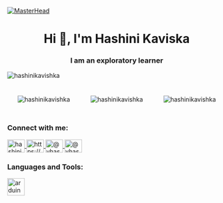 [![MasterHead](https://camo.githubusercontent.com/576f06a2d060b110a0534727b21f1392fcab04af035dd1589f64e8b9b2d44938/68747470733a2f2f6d656469612e67697068792e636f6d2f6d656469612f616e79777144357539334b754374705066482f67697068792e676966)](https://rishavchanda.io)

<h1 align="center">Hi 👋, I'm Hashini Kaviska</h1>
<h3 align="center">I am an exploratory learner</h3>

<p align="left"> <img src="https://komarev.com/ghpvc/?username=hashinikavishka&label=Profile%20views&color=0e75b6&style=flat" alt="hashinikavishka" /> </p>

<div style="display: flex; flex-wrap: wrap; justify-content: center;">
  <div style="flex: 1; margin: 10px;">
    <p align="center">
      <img src="https://github-readme-stats.vercel.app/api/top-langs?username=hashinikavishka&show_icons=true&locale=en&layout=compact" alt="hashinikavishka" />
    </p>
  </div>
  <div style="flex: 1; margin: 10px;">
    <p align="center">
      <img src="https://github-readme-stats.vercel.app/api?username=hashinikavishka&show_icons=true&locale=en" alt="hashinikavishka" />
    </p>
  </div>
  <div style="flex: 1; margin: 10px;">
    <p align="center">
      <img src="https://github-readme-streak-stats.herokuapp.com/?user=hashinikavishka&" alt="hashinikavishka" />
    </p>
  </div>
</div>

<h3 align="left">Connect with me:</h3>
<p align="left">
  <a href="linkedin.com/in/hashini-kaviska" target="blank">
    <img align="center" src="https://raw.githubusercontent.com/rahuldkjain/github-profile-readme-generator/master/src/images/icons/Social/linked-in-alt.svg" alt="hashini kaviska" height="30" width="40" />
  </a>
  <a href="https://stackoverflow.com/users/https://stackoverflow.com/users/21773038/hashini-kaviska?tab=profile" target="blank">
    <img align="center" src="https://raw.githubusercontent.com/rahuldkjain/github-profile-readme-generator/master/src/images/icons/Social/stack-overflow.svg" alt="https://stackoverflow.com/users/21773038/hashini-kaviska?tab=profile" height="30" width="40" />
  </a>
  <a href="https://medium.com/@vhashin55" target="blank">
    <img align="center" src="https://raw.githubusercontent.com/rahuldkjain/github-profile-readme-generator/master/src/images/icons/Social/medium.svg" alt="@vhashin55" height="30" width="40" />
  </a>
  <a href="https://www.hackerearth.com/@vhashini55" target="blank">
    <img align="center" src="https://raw.githubusercontent.com/rahuldkjain/github-profile-readme-generator/master/src/images/icons/Social/hackerearth.svg" alt="@vhashini55" height="30" width="40" />
  </a>
</p>

<h3 align="left">Languages and Tools:</h3>
<p align="left">
  <a href="https://www.arduino.cc/" target="_blank" rel="noreferrer">
    <img src="https://cdn.worldvectorlogo.com/logos/arduino-1.svg" alt="arduino" width="40" height="40"/>
  </a>
  <!-- Add other language and tool icons here -->
</p>
